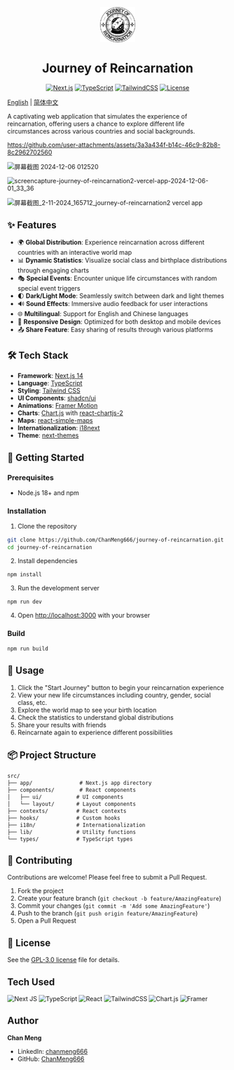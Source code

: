 <div align="center">
  <img src="public/images/JourneyofReincarnation_black.svg" width="80px" alt="Journey of Reincarnation Logo">
  <h1>Journey of Reincarnation</h1>

 [![Next.js](https://img.shields.io/badge/next.js-14.2.10-black)](https://nextjs.org/)
 [![TypeScript](https://img.shields.io/badge/typescript-5.x-blue)](https://www.typescriptlang.org/)
 [![TailwindCSS](https://img.shields.io/badge/tailwindcss-3.x-38B2AC)](https://tailwindcss.com/)
 [![License](https://img.shields.io/badge/license-MIT-green)](LICENSE)
</div>

[English](README.md) | [简体中文](README.zh-CN.md)

A captivating web application that simulates the experience of reincarnation, offering users a chance to explore different life circumstances across various countries and social backgrounds.


https://github.com/user-attachments/assets/3a3a434f-b14c-46c9-82b8-8c2962702560


![屏幕截图 2024-12-06 012520](https://github.com/user-attachments/assets/d6032568-be00-491d-b1c8-df0afdcaa48f)

![screencapture-journey-of-reincarnation2-vercel-app-2024-12-06-01_33_36](https://github.com/user-attachments/assets/a6595c93-fb6d-47cd-9930-81f1048581e2)

![屏幕截图_2-11-2024_165712_journey-of-reincarnation2 vercel app](https://github.com/user-attachments/assets/7868f63b-2298-4832-9375-30ddad17b866)


## ✨ Features

- 🌍 **Global Distribution**: Experience reincarnation across different countries with an interactive world map
- 📊 **Dynamic Statistics**: Visualize social class and birthplace distributions through engaging charts
- 🎭 **Special Events**: Encounter unique life circumstances with random special event triggers
- 🌓 **Dark/Light Mode**: Seamlessly switch between dark and light themes
- 🔊 **Sound Effects**: Immersive audio feedback for user interactions
- 🌐 **Multilingual**: Support for English and Chinese languages
- 📱 **Responsive Design**: Optimized for both desktop and mobile devices
- 📤 **Share Feature**: Easy sharing of results through various platforms

## 🛠️ Tech Stack

- **Framework**: [Next.js 14](https://nextjs.org/)
- **Language**: [TypeScript](https://www.typescriptlang.org/)
- **Styling**: [Tailwind CSS](https://tailwindcss.com/)
- **UI Components**: [shadcn/ui](https://ui.shadcn.com/)
- **Animations**: [Framer Motion](https://www.framer.com/motion/)
- **Charts**: [Chart.js](https://www.chartjs.org/) with [react-chartjs-2](https://react-chartjs-2.js.org/)
- **Maps**: [react-simple-maps](https://www.react-simple-maps.io/)
- **Internationalization**: [i18next](https://www.i18next.com/)
- **Theme**: [next-themes](https://github.com/pacocoursey/next-themes)

## 🚀 Getting Started

### Prerequisites

- Node.js 18+ and npm

### Installation

1. Clone the repository
```bash
git clone https://github.com/ChanMeng666/journey-of-reincarnation.git
cd journey-of-reincarnation
```

2. Install dependencies
```bash
npm install
```

3. Run the development server
```bash
npm run dev
```

4. Open [http://localhost:3000](http://localhost:3000) with your browser

### Build

```bash
npm run build
```

## 🌟 Usage

1. Click the "Start Journey" button to begin your reincarnation experience
2. View your new life circumstances including country, gender, social class, etc.
3. Explore the world map to see your birth location
4. Check the statistics to understand global distributions
5. Share your results with friends
6. Reincarnate again to experience different possibilities

## 📦 Project Structure

```
src/
├── app/               # Next.js app directory
├── components/        # React components
│   ├── ui/           # UI components
│   └── layout/       # Layout components
├── contexts/         # React contexts
├── hooks/            # Custom hooks
├── i18n/             # Internationalization
├── lib/              # Utility functions
└── types/            # TypeScript types
```

## 🤝 Contributing

Contributions are welcome! Please feel free to submit a Pull Request.

1. Fork the project
2. Create your feature branch (`git checkout -b feature/AmazingFeature`)
3. Commit your changes (`git commit -m 'Add some AmazingFeature'`)
4. Push to the branch (`git push origin feature/AmazingFeature`)
5. Open a Pull Request

## 📄 License

See the [GPL-3.0 license](LICENSE) file for details.

## Tech Used
![Next JS](https://img.shields.io/badge/Next-black?style=for-the-badge&logo=next.js&logoColor=white)
![TypeScript](https://img.shields.io/badge/typescript-%23007ACC.svg?style=for-the-badge&logo=typescript&logoColor=white)
![React](https://img.shields.io/badge/react-%2320232a.svg?style=for-the-badge&logo=react&logoColor=%2361DAFB)
![TailwindCSS](https://img.shields.io/badge/tailwindcss-%2338B2AC.svg?style=for-the-badge&logo=tailwind-css&logoColor=white)
![Chart.js](https://img.shields.io/badge/chart.js-F5788D.svg?style=for-the-badge&logo=chart.js&logoColor=white)
![Framer](https://img.shields.io/badge/Framer-black?style=for-the-badge&logo=framer&logoColor=blue)

## Author

**Chan Meng**
- LinkedIn: [chanmeng666](https://www.linkedin.com/in/chanmeng666/)
- GitHub: [ChanMeng666](https://github.com/ChanMeng666)
